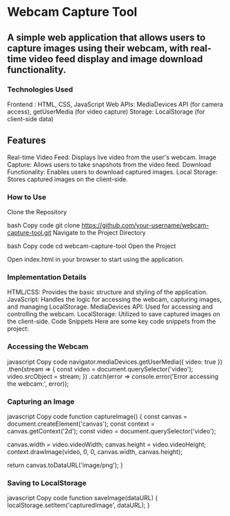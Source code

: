 # Webcam Capture Tool
## A simple web application that allows users to capture images using their webcam, with real-time video feed display and image download functionality.

### Technologies Used
Frontend : HTML, CSS, JavaScript
Web APIs: MediaDevices API (for camera access), getUserMedia (for video capture)
Storage: LocalStorage (for client-side data)
## Features
Real-time Video Feed: Displays live video from the user's webcam.
 Image Capture: Allows users to take snapshots from the video feed.
 Download Functionality: Enables users to download captured images.
 Local Storage: Stores captured images on the client-side.
### How to Use
Clone the Repository

bash
Copy code
git clone https://github.com/your-username/webcam-capture-tool.git
Navigate to the Project Directory

bash
Copy code
cd webcam-capture-tool
Open the Project

Open index.html in your browser to start using the application.

### Implementation Details
HTML/CSS: Provides the basic structure and styling of the application.
JavaScript: Handles the logic for accessing the webcam, capturing images, and managing LocalStorage.
MediaDevices API: Used for accessing and controlling the webcam.
LocalStorage: Utilized to save captured images on the client-side.
Code Snippets
Here are some key code snippets from the project:

### Accessing the Webcam
javascript
Copy code
navigator.mediaDevices.getUserMedia({ video: true })
  .then(stream => {
    const video = document.querySelector('video');
    video.srcObject = stream;
  })
  .catch(error => console.error('Error accessing the webcam:', error));
### Capturing an Image
javascript
Copy code
function captureImage() {
  const canvas = document.createElement('canvas');
  const context = canvas.getContext('2d');
  const video = document.querySelector('video');
  
  canvas.width = video.videoWidth;
  canvas.height = video.videoHeight;
  context.drawImage(video, 0, 0, canvas.width, canvas.height);
  
  return canvas.toDataURL('image/png');
}
### Saving to LocalStorage
javascript
Copy code
function saveImage(dataURL) {
  localStorage.setItem('capturedImage', dataURL);
}
